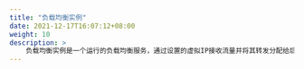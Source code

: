```yaml
---
title: "负载均衡实例"
date: 2021-12-17T16:07:12+08:00
weight: 10
description: >
    负载均衡实例是一个运行的负载均衡服务，通过设置的虚拟IP接收流量并将其转发分配给后端服务器
---
```


